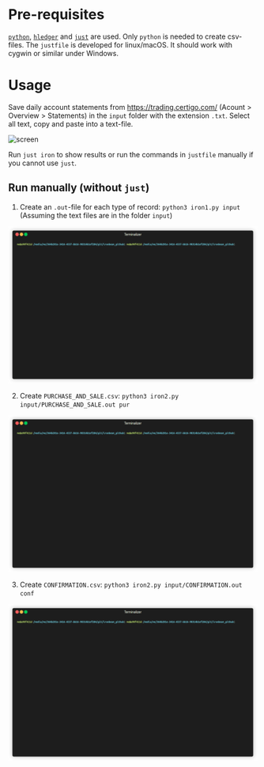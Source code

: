 # Pre-requisites

[`python`](https://www.python.org/downloads/), [`hledger`](https://github.com/simonmichael/hledger) and [`just`](https://github.com/casey/just) are used. 
Only `python` is needed to create csv-files. The `justfile` is developed for linux/macOS. It should work with cygwin or similar under
Windows.


# Usage

Save daily account statements from https://trading.certigo.com/ (Acount > Overview > Statements) 
in the `input` folder with the extension `.txt`. Select all text, copy and paste into a text-file.

<img width="798" alt="screen" src="https://github.com/user-attachments/assets/1b9293fd-ee84-4164-ad64-8fb57646de69">

Run `just iron` to show results or run the commands in `justfile` manually if you cannot use 
`just`.

## Run manually (without `just`)

1. Create an `.out`-file for each type of record: `python3 iron1.py input` (Assuming the text files are in the folder `input`)

<img src='./gifs/step1.gif' >

2. Create `PURCHASE_AND_SALE.csv`: `python3 iron2.py input/PURCHASE_AND_SALE.out pur`

<img src='./gifs/step2.gif' >

3. Create `CONFIRMATION.csv`: `python3 iron2.py input/CONFIRMATION.out conf`

<img src='./gifs/step3.gif' >
